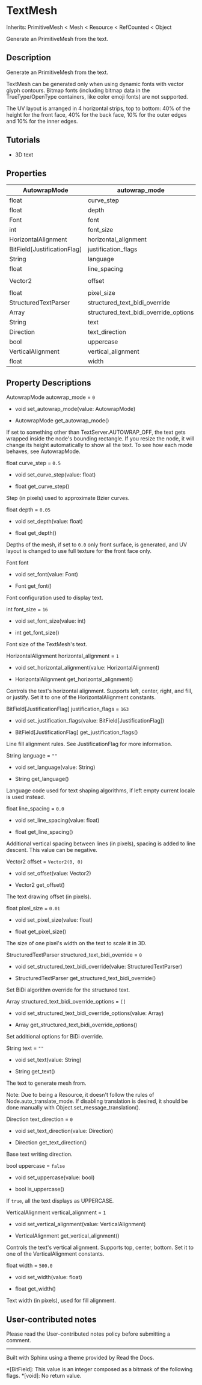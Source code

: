 # TextMesh

Inherits: PrimitiveMesh < Mesh < Resource < RefCounted < Object

Generate an PrimitiveMesh from the text.

## Description

Generate an PrimitiveMesh from the text.

TextMesh can be generated only when using dynamic fonts with vector glyph
contours. Bitmap fonts (including bitmap data in the TrueType/OpenType
containers, like color emoji fonts) are not supported.

The UV layout is arranged in 4 horizontal strips, top to bottom: 40% of the
height for the front face, 40% for the back face, 10% for the outer edges and
10% for the inner edges.

## Tutorials

  * 3D text

## Properties

AutowrapMode | autowrap_mode | `0`  
---|---|---  
float | curve_step | `0.5`  
float | depth | `0.05`  
Font | font  
int | font_size | `16`  
HorizontalAlignment | horizontal_alignment | `1`  
BitField[JustificationFlag] | justification_flags | `163`  
String | language | `""`  
float | line_spacing | `0.0`  
Vector2 | offset | `Vector2(0, 0)`  
float | pixel_size | `0.01`  
StructuredTextParser | structured_text_bidi_override | `0`  
Array | structured_text_bidi_override_options | `[]`  
String | text | `""`  
Direction | text_direction | `0`  
bool | uppercase | `false`  
VerticalAlignment | vertical_alignment | `1`  
float | width | `500.0`  
  
## Property Descriptions

AutowrapMode autowrap_mode = `0`

  * void set_autowrap_mode(value: AutowrapMode)

  * AutowrapMode get_autowrap_mode()

If set to something other than TextServer.AUTOWRAP_OFF, the text gets wrapped
inside the node's bounding rectangle. If you resize the node, it will change
its height automatically to show all the text. To see how each mode behaves,
see AutowrapMode.

float curve_step = `0.5`

  * void set_curve_step(value: float)

  * float get_curve_step()

Step (in pixels) used to approximate Bzier curves.

float depth = `0.05`

  * void set_depth(value: float)

  * float get_depth()

Depths of the mesh, if set to `0.0` only front surface, is generated, and UV
layout is changed to use full texture for the front face only.

Font font

  * void set_font(value: Font)

  * Font get_font()

Font configuration used to display text.

int font_size = `16`

  * void set_font_size(value: int)

  * int get_font_size()

Font size of the TextMesh's text.

HorizontalAlignment horizontal_alignment = `1`

  * void set_horizontal_alignment(value: HorizontalAlignment)

  * HorizontalAlignment get_horizontal_alignment()

Controls the text's horizontal alignment. Supports left, center, right, and
fill, or justify. Set it to one of the HorizontalAlignment constants.

BitField[JustificationFlag] justification_flags = `163`

  * void set_justification_flags(value: BitField[JustificationFlag])

  * BitField[JustificationFlag] get_justification_flags()

Line fill alignment rules. See JustificationFlag for more information.

String language = `""`

  * void set_language(value: String)

  * String get_language()

Language code used for text shaping algorithms, if left empty current locale
is used instead.

float line_spacing = `0.0`

  * void set_line_spacing(value: float)

  * float get_line_spacing()

Additional vertical spacing between lines (in pixels), spacing is added to
line descent. This value can be negative.

Vector2 offset = `Vector2(0, 0)`

  * void set_offset(value: Vector2)

  * Vector2 get_offset()

The text drawing offset (in pixels).

float pixel_size = `0.01`

  * void set_pixel_size(value: float)

  * float get_pixel_size()

The size of one pixel's width on the text to scale it in 3D.

StructuredTextParser structured_text_bidi_override = `0`

  * void set_structured_text_bidi_override(value: StructuredTextParser)

  * StructuredTextParser get_structured_text_bidi_override()

Set BiDi algorithm override for the structured text.

Array structured_text_bidi_override_options = `[]`

  * void set_structured_text_bidi_override_options(value: Array)

  * Array get_structured_text_bidi_override_options()

Set additional options for BiDi override.

String text = `""`

  * void set_text(value: String)

  * String get_text()

The text to generate mesh from.

Note: Due to being a Resource, it doesn't follow the rules of
Node.auto_translate_mode. If disabling translation is desired, it should be
done manually with Object.set_message_translation().

Direction text_direction = `0`

  * void set_text_direction(value: Direction)

  * Direction get_text_direction()

Base text writing direction.

bool uppercase = `false`

  * void set_uppercase(value: bool)

  * bool is_uppercase()

If `true`, all the text displays as UPPERCASE.

VerticalAlignment vertical_alignment = `1`

  * void set_vertical_alignment(value: VerticalAlignment)

  * VerticalAlignment get_vertical_alignment()

Controls the text's vertical alignment. Supports top, center, bottom. Set it
to one of the VerticalAlignment constants.

float width = `500.0`

  * void set_width(value: float)

  * float get_width()

Text width (in pixels), used for fill alignment.

## User-contributed notes

Please read the User-contributed notes policy before submitting a comment.

* * *

Built with Sphinx using a theme provided by Read the Docs.

  *[BitField]: This value is an integer composed as a bitmask of the following flags.
  *[void]: No return value.

